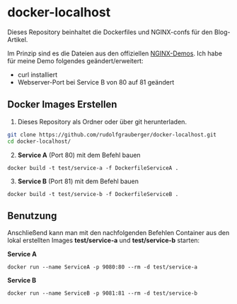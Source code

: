 # docker-localhost
Dieses Repository beinhaltet die Dockerfiles und NGINX-confs für den Blog-Artikel.

Im Prinzip sind es die Dateien aus den offiziellen [NGINX-Demos](https://github.com/nginxinc/NGINX-Demos/tree/master/nginx-hello).
Ich habe für meine Demo folgendes geändert/erweitert:
- curl installiert
- Webserver-Port bei Service B von 80 auf 81 geändert

## Docker Images Erstellen
1. Dieses Repository als Ordner oder über git herunterladen.
``` bash
git clone https://github.com/rudolfgrauberger/docker-localhost.git
cd docker-localhost/
```
2. **Service A** (Port 80) mit dem Befehl bauen
```posh
docker build -t test/service-a -f DockerfileServiceA .
```
3. **Service B** (Port 81) mit dem Befehl bauen
``` posh
docker build -t test/service-b -f DockerfileServiceB .
```

## Benutzung
Anschließend kann man mit den nachfolgenden Befehlen Container aus den lokal erstellten Images **test/service-a** und **test/service-b** starten:

**Service A**
``` posh
docker run --name ServiceA -p 9080:80 --rm -d test/service-a
```

**Service B**
``` posh
docker run --name ServiceB -p 9081:81 --rm -d test/service-b
```
